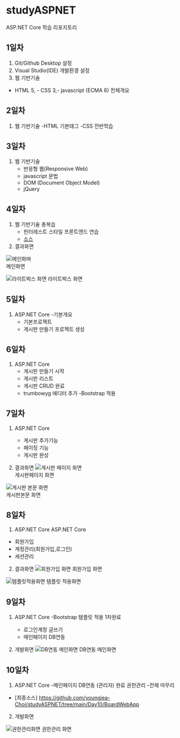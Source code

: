 # studyASPNET
ASP.NET Core 학습 리포지토리

## 1일차
1. Git/Github Desktop 설정
2. Visual Studio(IDE) 개발환경 설정
3. 웹 기반기술
  - HTML 5,  - CSS 3,- javascript (ECMA 6) 전체개요
  

## 2일차
1. 웹 기반기술
  -HTML 기본태그
  -CSS 전반학습
  


## 3일차
1. 웹 기반기술
    - 반응형 웹(Responsive Web)
	- javascript 문법
	- DOM (Document Object Model)
	- jQuery

## 4일차

1. 웹 기반기술 총복습
   - 핀터레스트 스타일 프론트엔드 연습
   - [소스](https://github.com/youngjea-Choi/studyASPNET/tree/main/Day04/FrontEndExec/Pages)
2. 결과화면


![메인화며](https://raw.githubusercontent.com/youngjea-Choi/studyASPNET/main/images/html_screen01.png)   
메인화면 

![라이트박스 화면](https://raw.githubusercontent.com/youngjea-Choi/studyASPNET/main/images/html_screen02.png)
라이트박스 화면
   

## 5일차
1. ASP.NET Core
   -기본개요
   - 기본프로젝트
   - 게시판 만들기 프로젝트 생성
   
## 6일차
1. ASP.NET Core
   - 게시판 만들기 시작
   - 게시판 리스트
   - 게시판 CRUD 완료
   - trumbowyg 에디터 추가
   -Bootstrap 적용
   
## 7일차
1. ASP.NET Core
   - 게시판 추가기능
   - 페이징 기능
   - 게시판 완성
   
2. 결과화면
![게시판 페이지 화면](https://raw.githubusercontent.com/youngjea-Choi/studyASPNET/main/images/aspnet_screen01.png)  
게시판페이지 화면 

![게시판 본문 화면](https://github.com/youngjea-Choi/studyASPNET/blob/main/images/aspnet_screen02.png?raw=true)  
게시판본문 화면
## 8일차
1. ASP.NET Core
  ASP.NET Core
  - 회원가입
  - 계정관리(회원가입,로그인)
  - 세션관리
   
2. 결과화면
![회원가입 화면](https://github.com/youngjea-Choi/studyASPNET/blob/main/images/aspnet_screen03.png?raw=true) 
회원가입 화면


![템플릿적용화면](https://github.com/youngjea-Choi/studyASPNET/blob/main/images/aspnet_screen04.png?raw=true)
템플릿 적용화면

## 9일차
1. ASP.NET Core
   -Bootstrap 템플릿 적용 1차완료
   - 로그인계정 글쓰기
   - 메인페이지 DB연동
   
   
2. 개발화면
![DB연동 메인화면](https://github.com/youngjea-Choi/studyASPNET/blob/main/images/aspnet_screen06.png?raw=true)
DB연동 메인화면

## 10일차  
1. ASP.NET Core
  -메인페이지 DB연동 (관리자) 완료
  권한관리
  -전체 마무리
  - [최종소스] https://github.com/youngjea-Choi/studyASPNET/tree/main/Day10/BoardWebApp
  
  
2. 개발화면

![권한관리화면](https://github.com/youngjea-Choi/studyASPNET/blob/main/images/aspnet_screen07.png?raw=true)
권한관리 화면